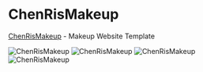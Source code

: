 # ChenRisMakeup
[ChenRisMakeup](https://ofeksabag.github.io/ChenRisMakeup/) - Makeup Website Template

![ChenRisMakeup](https://i.ibb.co/K2vCq2v/Untitled-1.jpg)
![ChenRisMakeup](https://i.ibb.co/2vL7KcH/Untitled-2.jpg)
![ChenRisMakeup](https://i.ibb.co/09mpK3x/Untitled-4.jpg)
![ChenRisMakeup](https://i.ibb.co/m5C79nX/Untitled-5.jpg)
